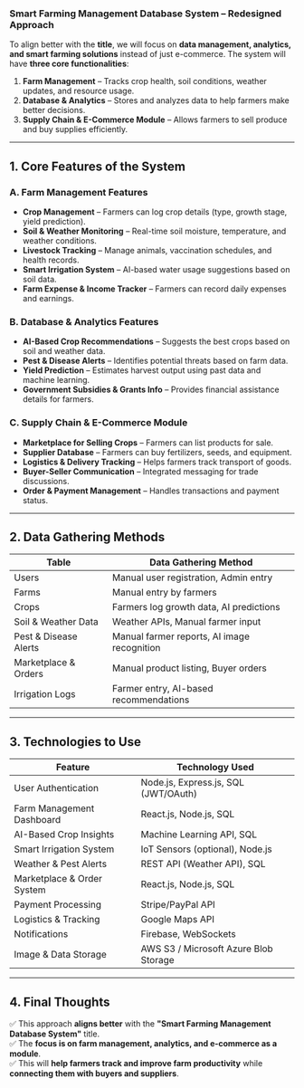 ### **Smart Farming Management Database System – Redesigned Approach**   

To align better with the **title**, we will focus on **data management, analytics, and smart farming solutions** instead of just e-commerce. The system will have **three core functionalities**:  

1. **Farm Management** – Tracks crop health, soil conditions, weather updates, and resource usage.  
2. **Database & Analytics** – Stores and analyzes data to help farmers make better decisions.  
3. **Supply Chain & E-Commerce Module** – Allows farmers to sell produce and buy supplies efficiently.  

---

## **1. Core Features of the System**  

### **A. Farm Management Features**  
- **Crop Management** – Farmers can log crop details (type, growth stage, yield prediction).  
- **Soil & Weather Monitoring** – Real-time soil moisture, temperature, and weather conditions.  
- **Livestock Tracking** – Manage animals, vaccination schedules, and health records.  
- **Smart Irrigation System** – AI-based water usage suggestions based on soil data.  
- **Farm Expense & Income Tracker** – Farmers can record daily expenses and earnings.  

### **B. Database & Analytics Features**  
- **AI-Based Crop Recommendations** – Suggests the best crops based on soil and weather data.  
- **Pest & Disease Alerts** – Identifies potential threats based on farm data.  
- **Yield Prediction** – Estimates harvest output using past data and machine learning.  
- **Government Subsidies & Grants Info** – Provides financial assistance details for farmers.  

### **C. Supply Chain & E-Commerce Module**  
- **Marketplace for Selling Crops** – Farmers can list products for sale.  
- **Supplier Database** – Farmers can buy fertilizers, seeds, and equipment.  
- **Logistics & Delivery Tracking** – Helps farmers track transport of goods.  
- **Buyer-Seller Communication** – Integrated messaging for trade discussions.  
- **Order & Payment Management** – Handles transactions and payment status.  

---

## **2. Data Gathering Methods**

| Table | Data Gathering Method |
|------------|----------------|
| Users | Manual user registration, Admin entry |
| Farms | Manual entry by farmers |
| Crops | Farmers log growth data, AI predictions |
| Soil & Weather Data | Weather APIs, Manual farmer input |
| Pest & Disease Alerts | Manual farmer reports, AI image recognition |
| Marketplace & Orders | Manual product listing, Buyer orders |
| Irrigation Logs | Farmer entry, AI-based recommendations |

---

## **3. Technologies to Use**  

| Feature | Technology Used |
|------------|----------------|
| User Authentication | Node.js, Express.js, SQL (JWT/OAuth) |
| Farm Management Dashboard | React.js, Node.js, SQL |
| AI-Based Crop Insights | Machine Learning API, SQL |
| Smart Irrigation System | IoT Sensors (optional), Node.js |
| Weather & Pest Alerts | REST API (Weather API), SQL |
| Marketplace & Order System | React.js, Node.js, SQL |
| Payment Processing | Stripe/PayPal API |
| Logistics & Tracking | Google Maps API |
| Notifications | Firebase, WebSockets |
| Image & Data Storage | AWS S3 / Microsoft Azure Blob Storage |

---

## **4. Final Thoughts**  
✅ This approach **aligns better** with the **"Smart Farming Management Database System"** title.  
✅ The **focus is on farm management, analytics, and e-commerce as a module**.  
✅ This will **help farmers track and improve farm productivity** while **connecting them with buyers and suppliers**.  


